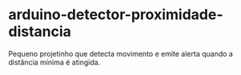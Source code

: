arduino-detector-proximidade-distancia
======================================

Pequeno projetinho que detecta movimento e emite alerta quando a distância mínima é atingida.
